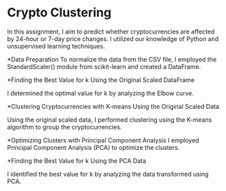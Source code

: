 # Crypto Clustering

In this assignment, I aim to predict whether cryptocurrencies are affected by 24-hour or 7-day price changes. I utilized our knowledge of Python and unsupervised learning techniques.

*Data Preparation
To normalize the data from the CSV file, I employed the StandardScaler() module from scikit-learn and created a DataFrame.

*Finding the Best Value for k Using the Original Scaled DataFrame

I determined the optimal value for k by analyzing the Elbow curve.

*Clustering Cryptocurrencies with K-means Using the Original Scaled Data

Using the original scaled data, I performed clustering using the K-means algorithm to group the cryptocurrencies.

*Optimizing Clusters with Principal Component Analysis
I employed Principal Component Analysis (PCA) to optimize the clusters.

*Finding the Best Value for k Using the PCA Data

I identified the best value for k by analyzing the data transformed using PCA.